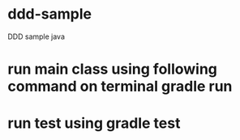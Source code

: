 # ddd-sample
DDD sample java

# run main class using following command on terminal gradle run
# run test using gradle test
